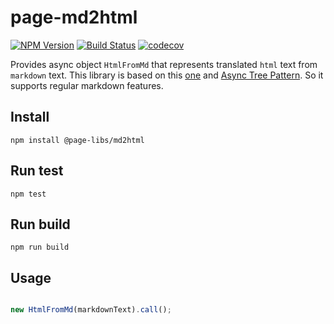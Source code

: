 # page-md2html

[![NPM Version](https://img.shields.io/npm/v/@page-libs/md2html.svg)](https://npmjs.org/package/@page-libs/md2html)
[![Build Status](https://travis-ci.org/Guseyn/page-md2html.svg?branch=master)](https://travis-ci.org/Guseyn/page-md2html)
[![codecov](https://codecov.io/gh/Guseyn/page-md2html/branch/master/graph/badge.svg)](https://codecov.io/gh/Guseyn/page-md2html)

Provides async object `HtmlFromMd` that represents translated `html` text from `markdown` text. This library is based on this [one](https://github.com/showdownjs/showdown) and [Async Tree Pattern](https://github.com/Guseyn/async-tree-patern/blob/master/Async_Tree_Patern.pdf). So it supports regular markdown features.

## Install

`npm install @page-libs/md2html`

## Run test

`npm test`

## Run build

`npm run build`

## Usage

```js

new HtmlFromMd(markdownText).call();

```